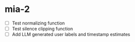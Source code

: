 # mia-2

- [ ] Test normalizing function
- [ ] Test silence clipping function
- [ ] Add LLM generated user labels and timestamp estimates